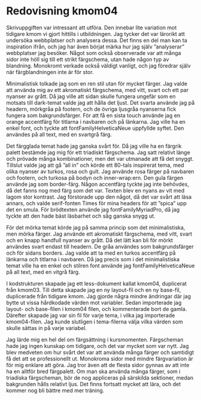 ---
---
Redovisning kmom04
=========================

Skrivuppgiften var intressant att utföra. Den innebar lite variation mot tidigare kmom vi gjort hittills i utbildningen. Jag tycker det var lärorikt att undersöka webbplatser och analysera dessa. Det finns en del man kan ta inspiration ifrån, och jag har även börjat märka hur jag själv ”analyserar” webbplatser jag besöker. Något som också observerade var att många sidor inte höll sig till ett strikt färgschema, utan hade någon typ av blandning. Monokromt verkade också väldigt vanligt, och jag föredrar själv när färgblandningen inte är för stor.

Minimalistisk tolkade jag som en ren stil utan för mycket färger. Jag valde att använda mig av ett akromatiskt färgschema, med vitt, svart och ett par nyanser av grått. Då jag ville att sidan skulle fungera ungefär som en motsats till dark-temat valde jag att hålla det ljust. Det svarta använde jag på headern, mörkgråa på footern, och de övriga ljusgråa nyanserna fick fungera som bakgrundsfärger. För att få en sista touch använde jag en orange accentfärg för titlarna i navbaren och på länkarna. Jag ville ha en enkel font, och tyckte att fontFamilyHelveticaNeue uppfyllde syftet. Den användes på all text, med en svartgrå färg.

Det färgglada temat hade jag ganska svårt för. Då jag ville ha en färgrik palett bestämde jag mig för ett triadiskt färgschema. Jag satt relativt länge och prövade många kombinationer, men det var utmanade att få det snyggt. Tillslut valde jag att gå ”all in” och körde ett 80-tals inspirerat tema, med olika nyanser av turkos, rosa och gult. Jag använde rosa färger på navbaren och footern, och turkosa på bodyn och inner-wrap:ern. Den gula färgen använde jag som border-färg. Någon accentfärg tyckte jag inte behövdes, då det fanns nog med färg som det var. Texten blev en nyans av vit med lagom stor kontrast. Jag förstorade upp den något, då det var svårt att läsa annars, och valde serif-fonten Times för mina headers för att ”spica” upp det en smula. För brödtexten använde jag fontFamilyMyriadPro, då jag tyckte att den hade bäst läsbarhet och såg ganska snygg ut.

För det mörka temat körde jag på samma princip som det minimalistiska, men mörka färger. Jag använde ett akromatiskt färgschema, med vitt, svart och en knapp handfull nyanser av grått. Då det lätt kan bli för mörkt användes svart endast till headern. De gråa användes som bakgrundsfärger och för sidans borders. Jag valde att ta med en turkos accentfärg på länkarna och titlarna i navbaren. Då jag precis som i det minimalistiska temat ville ha en enkel och stilren font använde jag fontFamilyHelveticaNeue på all text, med en vitgrå färg.

I kodstrukturen skapade jag ett less-dokument kallat kmom04, duplicerat från kmom03. Till detta skapade jag en ny layout-fil och en ny base-fil, duplicerade från tidigare kmom. Jag gjorde några mindre ändringar där jag bytte ut vissa hårdkodade värden mot variabler. Sedan importerade jag layout- och base-filen i kmom04 filen, och kommenterade bort de gamla. Därefter skapade jag var sin fil för varje tema, i vilka jag importerade kmom04-filen. Jag kunde slutligen i tema-filerna välja vilka värden som skulle sättas in på varje variabel.

Jag lärde mig en hel del om färgsättning i kursmomenten. Färgscheman hade jag ingen kunskap om tidigare, och det var mycket som var nytt. Jag blev medveten om hur svårt det var att använda många färger och samtidigt få det att se professionellt ut. Monokroma sidor med mindre färgvariation är för mig enklare att göra. Jag tror även att de flesta sidor gynnas av att inte ha en alltför bred färgpalett. Om man ska använda många färger, som i triadiska färgscheman, bör de nog appliceras på särskilda sektioner, medan bakgrunden hålls relativt ljus. Det finns fortsatt mycket att lära, och det kommer nog bli bättre med mer träning.
